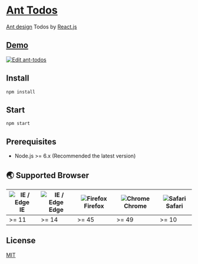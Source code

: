 # [Ant Todos](https://github.com/qvil/react-playground/tree/master/ant-todos)
[Ant design](https://ant.design/) Todos by [React.js](https://reactjs.org/)

## [Demo](https://codesandbox.io/s/github/qvil/react-playground/tree/master/ant-todos)
[![Edit ant-todos](https://codesandbox.io/static/img/play-codesandbox.svg)](https://codesandbox.io/s/github/qvil/react-playground/tree/master/ant-todos)

<!-- ![demo](src/demo.png) -->

## Install
```
npm install
```

## Start
```
npm start
```

## Prerequisites
- Node.js >= 6.x (Recommended the latest version)

## 🌏 Supported Browser
| <img src="https://user-images.githubusercontent.com/1215767/34348590-250b3ca2-ea4f-11e7-9efb-da953359321f.png" alt="IE / Edge" /> IE | <img src="https://user-images.githubusercontent.com/1215767/34348380-93e77ae8-ea4d-11e7-8696-9a989ddbbbf5.png" alt="IE / Edge" /> Edge | <img src="https://user-images.githubusercontent.com/1215767/34348383-9e7ed492-ea4d-11e7-910c-03b39d52f496.png" alt="Firefox" /> Firefox | <img src="https://user-images.githubusercontent.com/1215767/34348387-a2e64588-ea4d-11e7-8267-a43365103afe.png" alt="Chrome" /> Chrome | <img src="https://user-images.githubusercontent.com/1215767/34348394-a981f892-ea4d-11e7-9156-d128d58386b9.png" alt="Safari" /> Safari |
|----|-------|---------|--------|--------|
| >= 11 | >= 14 | >= 45 | >= 49 | >= 10 |


## License
[MIT](https://github.com/qvil/react-playground/blob/master/LICENSE)